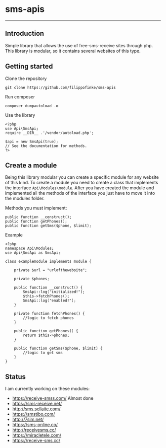 # sms-apis
-----

## Introduction

Simple library that allows the use of free-sms-receive sites through php. This library is modular, so it contains several websites of this type.

## Getting started
Clone the repository

```git clone https://github.com/filippofinke/sms-apis```

Run composer

```composer dumpautoload -o```

Use the library 

```
<?php
use Api\SmsApi;
require __DIR__ .'/vendor/autoload.php';

$api = new SmsApi(true);
// See the documentation for methods.
?>
```

## Create a module

Being this library modular you can create a specific module for any website of this kind. To create a module you need to create a class that implements the interface ```Api\Modules\module```. After you have created the module and implemented all the methods of the interface you just have to move it into the modules folder.

Methods you must implement:
```
public function __construct();
public function getPhones();
public function getSms($phone, $limit);
```

Example

```
<?php 
namespace Api\Modules;
use Api\SmsApi as SmsApi;

class examplemodule implements module {

    private $url = "urlofthewebsite";

    private $phones;

    public function __construct() {
        SmsApi::log("initialized!");
        $this->fetchPhones();
        SmsApi::log("enabled!");
    }

    private function fetchPhones() {
        //logic to fetch phones
    }

    public function getPhones() {
        return $this->phones;
    }

    public function getSms($phone, $limit) {
        //logic to get sms
    }
}

```


## Status
I am currently working on these modules:

- https://receive-smss.com/ Almost done
- https://sms-receive.net/
- http://sms.sellaite.com/
- https://smstibo.com/
- http://7sim.net/
- https://sms-online.co/
- http://receivesms.cc/
- https://miracletele.com/
- https://receive-sms.cc/